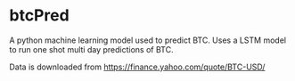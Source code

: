 # btcPred
A python machine learning model used to predict BTC.
Uses a LSTM model to run one shot multi day predictions of BTC.

Data is downloaded from https://finance.yahoo.com/quote/BTC-USD/


